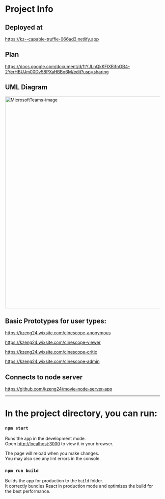 # Project Info

## Deployed at 
https://kz--capable-truffle-066ad3.netlify.app

## Plan
https://docs.google.com/document/d/1tYJLnQkKFlXBifnOB4-2YerHBUJm00Dv58PXaHBBo6M/edit?usp=sharing

## UML Diagram
<img width="687" alt="MicrosoftTeams-image" src="https://github.com/kzeng24/movie-react-web-app/assets/52469441/e5a22525-843d-4771-b6f7-eb8543a11e98">


## Basic Prototypes for user types:

https://kzeng24.wixsite.com/cinescope-anonymous

https://kzeng24.wixsite.com/cinescope-viewer

https://kzeng24.wixsite.com/cinescope-critic

https://kzeng24.wixsite.com/cinescope-admin


## Connects to node server
https://github.com/kzeng24/movie-node-server-app

---------------------------------------------------------------------------------------------------

# In the project directory, you can run:

### `npm start`

Runs the app in the development mode.\
Open [http://localhost:3000](http://localhost:3000) to view it in your browser.

The page will reload when you make changes.\
You may also see any lint errors in the console.

### `npm run build`

Builds the app for production to the `build` folder.\
It correctly bundles React in production mode and optimizes the build for the best performance.

